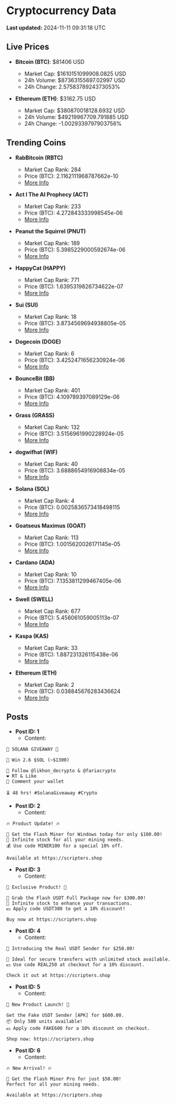 # Cryptocurrency Data

**Last updated:** 2024-11-11 09:31:18 UTC

## Live Prices
- **Bitcoin (BTC)**: $81406 USD
  - Market Cap: $1610151099908.0825 USD
  - 24h Volume: $87363155697.02997 USD
  - 24h Change: 2.5758378924373053%

- **Ethereum (ETH)**: $3162.75 USD
  - Market Cap: $380870018128.6932 USD
  - 24h Volume: $49219967709.791885 USD
  - 24h Change: -1.0029339797903756%

## Trending Coins
- **RabBitcoin (RBTC)**
  - Market Cap Rank: 284
  - Price (BTC): 2.1162111968787662e-10
  - [More Info](https://www.coingecko.com/en/coins/rabbitcoin)

- **Act I The AI Prophecy (ACT)**
  - Market Cap Rank: 233
  - Price (BTC): 4.272843333998545e-06
  - [More Info](https://www.coingecko.com/en/coins/act-i-the-ai-prophecy)

- **Peanut the Squirrel (PNUT)**
  - Market Cap Rank: 189
  - Price (BTC): 5.3985229000592674e-06
  - [More Info](https://www.coingecko.com/en/coins/peanut-the-squirrel)

- **HappyCat (HAPPY)**
  - Market Cap Rank: 771
  - Price (BTC): 1.6395319826734622e-07
  - [More Info](https://www.coingecko.com/en/coins/happycat)

- **Sui (SUI)**
  - Market Cap Rank: 18
  - Price (BTC): 3.8734569694938805e-05
  - [More Info](https://www.coingecko.com/en/coins/sui)

- **Dogecoin (DOGE)**
  - Market Cap Rank: 6
  - Price (BTC): 3.4252471656230924e-06
  - [More Info](https://www.coingecko.com/en/coins/dogecoin)

- **BounceBit (BB)**
  - Market Cap Rank: 401
  - Price (BTC): 4.109789397089129e-06
  - [More Info](https://www.coingecko.com/en/coins/bouncebit)

- **Grass (GRASS)**
  - Market Cap Rank: 132
  - Price (BTC): 3.5156961990228924e-05
  - [More Info](https://www.coingecko.com/en/coins/grass)

- **dogwifhat (WIF)**
  - Market Cap Rank: 40
  - Price (BTC): 3.6888654916908834e-05
  - [More Info](https://www.coingecko.com/en/coins/dogwifhat)

- **Solana (SOL)**
  - Market Cap Rank: 4
  - Price (BTC): 0.0025836573418498115
  - [More Info](https://www.coingecko.com/en/coins/solana)

- **Goatseus Maximus (GOAT)**
  - Market Cap Rank: 113
  - Price (BTC): 1.0015620026171145e-05
  - [More Info](https://www.coingecko.com/en/coins/goatseus-maximus)

- **Cardano (ADA)**
  - Market Cap Rank: 10
  - Price (BTC): 7.1353811299467405e-06
  - [More Info](https://www.coingecko.com/en/coins/cardano)

- **Swell (SWELL)**
  - Market Cap Rank: 677
  - Price (BTC): 5.456061059005113e-07
  - [More Info](https://www.coingecko.com/en/coins/swell-network)

- **Kaspa (KAS)**
  - Market Cap Rank: 33
  - Price (BTC): 1.887231326115438e-06
  - [More Info](https://www.coingecko.com/en/coins/kaspa)

- **Ethereum (ETH)**
  - Market Cap Rank: 2
  - Price (BTC): 0.038845676283436624
  - [More Info](https://www.coingecko.com/en/coins/ethereum)

## Posts
- **Post ID: 1**
  - Content:
```
🚀 SOLANA GIVEAWAY 🚀

🎁 Win 2.6 $SOL (~$1300)

🤝 Follow @likhon_decrypto & @fariacrypto
❤️ RT & Like
💬 Comment your wallet

⏳ 48 hrs! #SolanaGiveaway #Crypto
```

- **Post ID: 2**
  - Content:
```
🔥 Product Update! 🔥

🚀 Get the Flash Miner for Windows today for only $100.00!
🔋 Infinite stock for all your mining needs.
💰 Use code MINER100 for a special 10% off.

Available at https://scripters.shop
```

- **Post ID: 3**
  - Content:
```
🎁 Exclusive Product! 🎁

💸 Grab the Flash USDT Full Package now for $300.00!
🎉 Infinite stock to enhance your transactions.
💵 Apply code USDT300 to get a 10% discount!

Buy now at https://scripters.shop
```

- **Post ID: 4**
  - Content:
```
💎 Introducing the Real USDT Sender for $250.00!

💼 Ideal for secure transfers with unlimited stock available.
💵 Use code REAL250 at checkout for a 10% discount.

Check it out at https://scripters.shop
```

- **Post ID: 5**
  - Content:
```
🚀 New Product Launch! 🚀

Get the Fake USDT Sender [APK] for $600.00.
📦 Only 500 units available!
💵 Apply code FAKE600 for a 10% discount on checkout.

Shop now: https://scripters.shop
```

- **Post ID: 6**
  - Content:
```
🔥 New Arrival! 🔥

💸 Get the Flash Miner Pro for just $50.00!
Perfect for all your mining needs.

Available at https://scripters.shop
```

